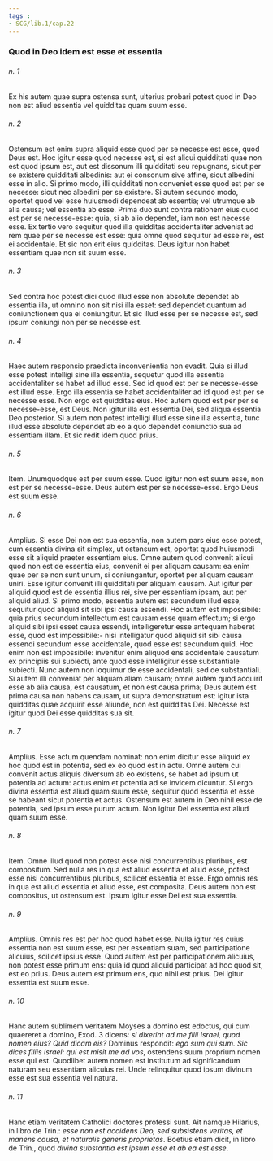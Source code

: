 ```yaml
---
tags : 
- SCG/lib.1/cap.22
---
```


### Quod in Deo idem est esse et essentia

###### n. 1
Ex his autem quae supra ostensa sunt, ulterius probari potest quod in Deo non est aliud essentia vel quidditas quam suum esse.

###### n. 2
Ostensum est enim supra aliquid esse quod per se necesse est esse, quod Deus est. Hoc igitur esse quod necesse est, si est alicui quidditati quae non est quod ipsum est, aut est dissonum illi quidditati seu repugnans, sicut per se existere quidditati albedinis: aut ei consonum sive affine, sicut albedini esse in alio. Si primo modo, illi quidditati non conveniet esse quod est per se necesse: sicut nec albedini per se existere. Si autem secundo modo, oportet quod vel esse huiusmodi dependeat ab essentia; vel utrumque ab alia causa; vel essentia ab esse. Prima duo sunt contra rationem eius quod est per se necesse-esse: quia, si ab alio dependet, iam non est necesse esse. Ex tertio vero sequitur quod illa quidditas accidentaliter adveniat ad rem quae per se necesse est esse: quia omne quod sequitur ad esse rei, est ei accidentale. Et sic non erit eius quidditas. Deus igitur non habet essentiam quae non sit suum esse.

###### n. 3
Sed contra hoc potest dici quod illud esse non absolute dependet ab essentia illa, ut omnino non sit nisi illa esset: sed dependet quantum ad coniunctionem qua ei coniungitur. Et sic illud esse per se necesse est, sed ipsum coniungi non per se necesse est.

###### n. 4
Haec autem responsio praedicta inconvenientia non evadit. Quia si illud esse potest intelligi sine illa essentia, sequetur quod illa essentia accidentaliter se habet ad illud esse. Sed id quod est per se necesse-esse est illud esse. Ergo illa essentia se habet accidentaliter ad id quod est per se necesse esse. Non ergo est quidditas eius. Hoc autem quod est per per se necesse-esse, est Deus. Non igitur illa est essentia Dei, sed aliqua essentia Deo posterior. Si autem non potest intelligi illud esse sine illa essentia, tunc illud esse absolute dependet ab eo a quo dependet coniunctio sua ad essentiam illam. Et sic redit idem quod prius.

###### n. 5
Item. Unumquodque est per suum esse. Quod igitur non est suum esse, non est per se necesse-esse. Deus autem est per se necesse-esse. Ergo Deus est suum esse.

###### n. 6
Amplius. Si esse Dei non est sua essentia, non autem pars eius esse potest, cum essentia divina sit simplex, ut ostensum est, oportet quod huiusmodi esse sit aliquid praeter essentiam eius. Omne autem quod convenit alicui quod non est de essentia eius, convenit ei per aliquam causam: ea enim quae per se non sunt unum, si coniungantur, oportet per aliquam causam uniri. Esse igitur convenit illi quidditati per aliquam causam. Aut igitur per aliquid quod est de essentia illius rei, sive per essentiam ipsam, aut per aliquid aliud. Si primo modo, essentia autem est secundum illud esse, sequitur quod aliquid sit sibi ipsi causa essendi. Hoc autem est impossibile: quia prius secundum intellectum est causam esse quam effectum; si ergo aliquid sibi ipsi esset causa essendi, intelligeretur esse antequam haberet esse, quod est impossibile:- nisi intelligatur quod aliquid sit sibi causa essendi secundum esse accidentale, quod esse est secundum quid. Hoc enim non est impossibile: invenitur enim aliquod ens accidentale causatum ex principiis sui subiecti, ante quod esse intelligitur esse substantiale subiecti. Nunc autem non loquimur de esse accidentali, sed de substantiali. Si autem illi conveniat per aliquam aliam causam; omne autem quod acquirit esse ab alia causa, est causatum, et non est causa prima; Deus autem est prima causa non habens causam, ut supra demonstratum est: igitur ista quidditas quae acquirit esse aliunde, non est quidditas Dei. Necesse est igitur quod Dei esse quidditas sua sit.

###### n. 7
Amplius. Esse actum quendam nominat: non enim dicitur esse aliquid ex hoc quod est in potentia, sed ex eo quod est in actu. Omne autem cui convenit actus aliquis diversum ab eo existens, se habet ad ipsum ut potentia ad actum: actus enim et potentia ad se invicem dicuntur. Si ergo divina essentia est aliud quam suum esse, sequitur quod essentia et esse se habeant sicut potentia et actus. Ostensum est autem in Deo nihil esse de potentia, sed ipsum esse purum actum. Non igitur Dei essentia est aliud quam suum esse.

###### n. 8
Item. Omne illud quod non potest esse nisi concurrentibus pluribus, est compositum. Sed nulla res in qua est aliud essentia et aliud esse, potest esse nisi concurrentibus pluribus, scilicet essentia et esse. Ergo omnis res in qua est aliud essentia et aliud esse, est composita. Deus autem non est compositus, ut ostensum est. Ipsum igitur esse Dei est sua essentia.

###### n. 9
Amplius. Omnis res est per hoc quod habet esse. Nulla igitur res cuius essentia non est suum esse, est per essentiam suam, sed participatione alicuius, scilicet ipsius esse. Quod autem est per participationem alicuius, non potest esse primum ens: quia id quod aliquid participat ad hoc quod sit, est eo prius. Deus autem est primum ens, quo nihil est prius. Dei igitur essentia est suum esse.

###### n. 10
Hanc autem sublimem veritatem Moyses a domino est edoctus, qui cum quaereret a domino, Exod. 3 dicens: *si dixerint ad me filii Israel, quod nomen eius? Quid dicam eis?* Dominus respondit: *ego sum qui sum. Sic dices filiis Israel: qui est misit me ad vos*, ostendens suum proprium nomen esse qui est. Quodlibet autem nomen est institutum ad significandum naturam seu essentiam alicuius rei. Unde relinquitur quod ipsum divinum esse est sua essentia vel natura.

###### n. 11
Hanc etiam veritatem Catholici doctores professi sunt. Ait namque Hilarius, in libro de Trin.: *esse non est accidens Deo, sed subsistens veritas, et manens causa, et naturalis generis proprietas*. Boetius etiam dicit, in libro de Trin., quod *divina substantia est ipsum esse et ab ea est esse*.

